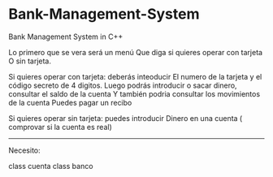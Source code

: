 # Bank-Management-System
Bank Management System in C++

Lo primero que se vera será un menú 
Que diga si quieres operar con tarjeta 
O sin tarjeta.

Si quieres operar con tarjeta: deberás inteoducir
El numero de la tarjeta y el código secreto de 4 digitos.
Luego podrás introducir o sacar dinero, consultar el saldo de la cuenta
Y también podria consultar los movimientos de la cuenta
Puedes pagar un recibo 



Si quieres operar sin tarjeta: puedes introducir 
Dinero en una cuenta ( comprovar si la cuenta es real)


-----------------------------------------------------------------------------------------
Necesito:

class cuenta
class banco

